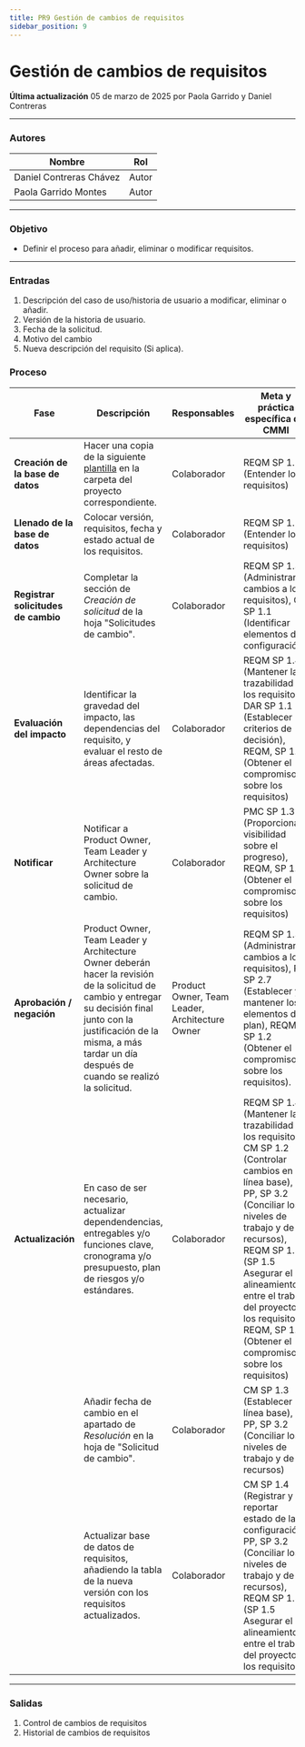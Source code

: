 ```yaml
---
title: PR9 Gestión de cambios de requisitos
sidebar_position: 9
---
```


# Gestión de cambios de requisitos

**Última actualización** 05 de marzo de 2025 por Paola Garrido y Daniel Contreras

---

### Autores

| Nombre                  | Rol   |
| ----------------------- | ----- |
| Daniel Contreras Chávez | Autor |
| Paola Garrido Montes    | Autor |

---

### Objetivo

- Definir el proceso para añadir, eliminar o modificar requisitos.

---

### Entradas

1. Descripción del caso de uso/historia de usuario a modificar, eliminar o añadir.
2. Versión de la historia de usuario.
3. Fecha de la solicitud.
4. Motivo del cambio
5. Nueva descripción del requisito (Si aplica).

### Proceso

| Fase                                | Descripción                                                                                                                                                                                                                             | Responsables                                   | Meta y práctica específica del CMMI                                                                                                                                                                                                                                                                                            |
| ----------------------------------- | --------------------------------------------------------------------------------------------------------------------------------------------------------------------------------------------------------------------------------------- | ---------------------------------------------- | ------------------------------------------------------------------------------------------------------------------------------------------------------------------------------------------------------------------------------------------------------------------------------------------------------------------------------ |
| **Creación de la base de datos**    | Hacer una copia de la siguiente [plantilla](https://docs.google.com/spreadsheets/d/16xSeK0lslz1K5vRlzIaYuich8jrIOV8Ae__o9B-33ME/edit?usp=sharing) en la carpeta del proyecto correspondiente.                                           | Colaborador                                    | REQM SP 1.1 (Entender los requisitos)                                                                                                                                                                                                                                                                                          |
| **Llenado de la base de datos**     | Colocar versión, requisitos, fecha y estado actual de los requisitos.                                                                                                                                                                   | Colaborador                                    | REQM SP 1.1 (Entender los requisitos)                                                                                                                                                                                                                                                                                          |
| **Registrar solicitudes de cambio** | Completar la sección de _Creación de solicitud_ de la hoja "Solicitudes de cambio".                                                                                                                                                     | Colaborador                                    | REQM SP 1.3 (Administrar cambios a los requisitos), CM SP 1.1 (Identificar elementos de configuración)                                                                                                                                                                                                                         |
| **Evaluación del impacto**          | Identificar la gravedad del impacto, las dependencias del requisito, y evaluar el resto de áreas afectadas.                                                                                                                             | Colaborador                                    | REQM SP 1.4 (Mantener la trazabilidad de los requisitos), DAR SP 1.1 (Establecer criterios de decisión), REQM, SP 1.2 (Obtener el compromiso sobre los requisitos)                                                                                                                                                             |
| **Notificar**                       | Notificar a Product Owner, Team Leader y Architecture Owner sobre la solicitud de cambio.                                                                                                                                               | Colaborador                                    | PMC SP 1.3 (Proporcionar visibilidad sobre el progreso), REQM, SP 1.2 (Obtener el compromiso sobre los requisitos)                                                                                                                                                                                                             |
| **Aprobación / negación**           | Product Owner, Team Leader y Architecture Owner deberán hacer la revisión de la solicitud de cambio y entregar su decisión final junto con la justificación de la misma, a más tardar un día después de cuando se realizó la solicitud. | Product Owner, Team Leader, Architecture Owner | REQM SP 1.3 (Administrar cambios a los requisitos), PP SP 2.7 (Establecer y mantener los elementos del plan), REQM, SP 1.2 (Obtener el compromiso sobre los requisitos).                                                                                                                                                       |
| **Actualización**                   | En caso de ser necesario, actualizar dependendencias, entregables y/o funciones clave, cronograma y/o presupuesto, plan de riesgos y/o estándares.                                                                                      | Colaborador                                    | REQM SP 1.4 (Mantener la trazabilidad de los requisitos), CM SP 1.2 (Controlar cambios en la línea base), PP, SP 3.2 (Conciliar los niveles de trabajo y de recursos), REQM SP 1.5 (SP 1.5 Asegurar el alineamiento entre el trabajo del proyecto y los requisitos), REQM, SP 1.2 (Obtener el compromiso sobre los requisitos) |
|                                     | Añadir fecha de cambio en el apartado de _Resolución_ en la hoja de "Solicitud de cambio".                                                                                                                                              | Colaborador                                    | CM SP 1.3 (Establecer línea base), PP, SP 3.2 (Conciliar los niveles de trabajo y de recursos)                                                                                                                                                                                                                                 |
|                                     | Actualizar base de datos de requisitos, añadiendo la tabla de la nueva versión con los requisitos actualizados.                                                                                                                         | Colaborador                                    | CM SP 1.4 (Registrar y reportar estado de la configuración), PP, SP 3.2 (Conciliar los niveles de trabajo y de recursos), REQM SP 1.5 (SP 1.5 Asegurar el alineamiento entre el trabajo del proyecto y los requisitos).                                                                                                        |

---

### Salidas

1. Control de cambios de requisitos
2. Historial de cambios de requisitos
